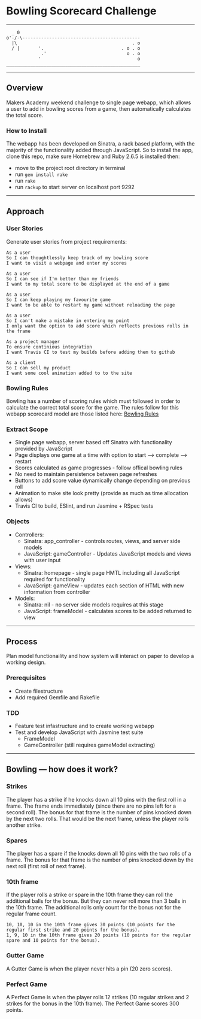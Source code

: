 # Bowling Scorecard Challenge
----------
```
  _ 0
o'-/-\--------------------------------------------
  |\                                           . o
  / |       '.                             . o . o
             .'                              o . o
            '                                    o
__________________________________________________
```
----------
## Overview

Makers Academy weekend challenge to single page webapp, which allows a user to add in bowling scores from a game, then automatically calculates the total score.

### How to Install

The webapp has been developed on Sinatra, a rack based platform, with the majority of the functionality added through JavaScript. So to install the app, clone this repo, make sure Homebrew and Ruby 2.6.5 is installed then:
- move to the project root directory in terminal
- run ``` gem install rake ```
- run ``` rake ```
- run ```rackup``` to start server on localhost port 9292

----------
## Approach

### User Stories

Generate user stories from project requirements:
```
As a user
So I can thoughtlessly keep track of my bowling score
I want to visit a webpage and enter my scores
```
```
As a user
So I can see if I'm better than my friends
I want to my total score to be displayed at the end of a game
```
```
As a user
So I can keep playing my favourite game
I want to be able to restart my game without reloading the page
```
```
As a user
So I can't make a mistake in entering my point
I only want the option to add score which reflects previous rolls in the frame
```
```
As a project manager
To ensure continious integration
I want Travis CI to test my builds before adding them to github
```
```
As a client
So I can sell my product
I want some cool animation added to to the site
```

### Bowling Rules

Bowling has a number of scoring rules which must followed in order to calculate the correct total score for the game. The rules follow for this webapp scorecard model are those listed here: [Bowling Rules](https://www.liveabout.com/bowling-scoring-420895)

### Extract Scope
- Single page webapp, server based off Sinatra with functionality provided by JavaScript
- Page displays one game at a time with option to start --> complete --> restart
- Scores calculated as game progresses - follow offical bowling rules
- No need to maintain persistence between page refreshes
- Buttons to add score value dynamically change depending on previous roll
- Animation to make site look pretty (provide as much as time allocation allows)
- Travis CI to build, ESlint, and run Jasmine + RSpec tests

### Objects
- Controllers:
  - Sinatra: app_controller - controls routes, views, and server side models
  - JavaScript: gameController - Updates JavaScript models and views with user input
- Views:
  - Sinatra: homepage - single page HMTL including all JavaScript required for functionality
  - JavaScript: gameView - updates each section of HTML with new information from controller
- Models:
  - Sinatra: nil - no server side models requires at this stage
  - JavaScript: frameModel - calculates scores to be added returned to view

<!-- refactor system to extract gameModel from gameController -->

----------
## Process

Plan model functionaility and how system will interact on paper to develop a working design.

### Prerequisites
- Create filestructure
- Add required Gemfile and Rakefile

### TDD
- Feature test infastructure and to create working webapp
- Test and develop JavaScript with Jasmine test suite
  - FrameModel
  - GameController (still requires gameModel extracting)








----------
## Bowling — how does it work?

### Strikes

The player has a strike if he knocks down all 10 pins with the first roll in a frame. The frame ends immediately (since there are no pins left for a second roll). The bonus for that frame is the number of pins knocked down by the next two rolls. That would be the next frame, unless the player rolls another strike.

### Spares

The player has a spare if the knocks down all 10 pins with the two rolls of a frame. The bonus for that frame is the number of pins knocked down by the next roll (first roll of next frame).

### 10th frame

If the player rolls a strike or spare in the 10th frame they can roll the additional balls for the bonus. But they can never roll more than 3 balls in the 10th frame. The additional rolls only count for the bonus not for the regular frame count.

    10, 10, 10 in the 10th frame gives 30 points (10 points for the regular first strike and 20 points for the bonus).
    1, 9, 10 in the 10th frame gives 20 points (10 points for the regular spare and 10 points for the bonus).

### Gutter Game

A Gutter Game is when the player never hits a pin (20 zero scores).

### Perfect Game

A Perfect Game is when the player rolls 12 strikes (10 regular strikes and 2 strikes for the bonus in the 10th frame). The Perfect Game scores 300 points.
